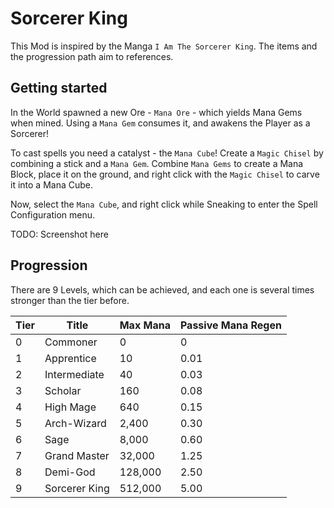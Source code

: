 # Sorcerer King
This Mod is inspired by the Manga `I Am The Sorcerer King`. The items and the progression path aim to references.

## Getting started
In the World spawned a new Ore - `Mana Ore` - which yields Mana Gems when mined.
Using a `Mana Gem` consumes it, and awakens the Player as a Sorcerer!

To cast spells you need a catalyst - the `Mana Cube`!
Create a `Magic Chisel` by combining a stick and a `Mana Gem`.
Combine `Mana Gems` to create a Mana Block, place it on the ground, 
and right click with the `Magic Chisel` to carve it into a Mana Cube.

Now, select the `Mana Cube`, and right click while Sneaking to enter the Spell Configuration menu.

TODO: Screenshot here

## Progression
There are 9 Levels, which can be achieved, and each one is several times stronger than the tier before.

| Tier | Title         | Max Mana | Passive Mana Regen |
|------|---------------|----------|--------------------|
| 0    | Commoner      |        0 |                  0 |
| 1    | Apprentice    |       10 |               0.01 |
| 2    | Intermediate  |       40 |               0.03 |
| 3    | Scholar       |      160 |               0.08 |
| 4    | High Mage     |      640 |               0.15 |
| 5    | Arch-Wizard   |    2,400 |               0.30 |
| 6    | Sage          |    8,000 |               0.60 |
| 7    | Grand Master  |   32,000 |               1.25 |
| 8    | Demi-God      |  128,000 |               2.50 |
| 9    | Sorcerer King |  512,000 |               5.00 |

